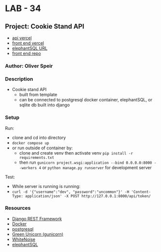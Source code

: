 # LAB - 34

## Project: Cookie Stand API

- [api vercel](https://cookie-stand-api-eta.vercel.app/)
- [front end vercel](https://cookie-stand-admin-livid.vercel.app/)
- [elephantSQL URL](postgres://apwehluw:jBTxtLTbZENEXZhrY3NaOiBdwYs_P4YU@hansken.db.elephantsql.com/apwehluw)
- [front end repo](https://github.com/OliverSpeir/cookie-stand-admin)

### Author: Oliver Speir

### Description

- Cookie stand API
    - built from template
    - can be connected to postgresql docker container, elephantSQL, or sqlite db built into django

### Setup

Run:
- clone and cd into directory
- `docker compose up`
- or run outside of container by:
  - clone and create venv then activate venv `pip install -r requirements.txt`
  - then run `gunicorn project.wsgi:application --bind 0.0.0.0:8000 --workers 4` or `python manage.py runserver` for development server

Test:
- While server is running  is running:
- `curl -d '{"username":"dev", "password":"uncommon"}' -H 'Content-Type: application/json' -X POST http://127.0.0.1:8000/api/token/`
### Resources

- [Django REST Framework](https://www.django-rest-framework.org/)
- [Docker](https://www.docker.com/)
- [postgresql](https://www.postgresql.org/)
- [Green Unicorn (gunicorn)](https://gunicorn.org/)
- [WhiteNoise](https://whitenoise.evans.io/en/latest/)
- [elephantSQL](https://www.elephantsql.com/)
